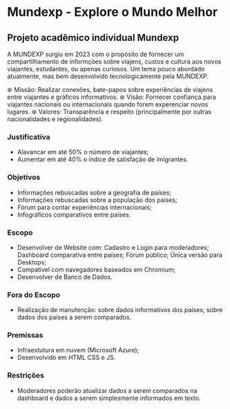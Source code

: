 # Mundexp - Explore o Mundo Melhor

Projeto acadêmico individual Mundexp
---
A MUNDEXP surgiu em 2023 com o propósito de fornecer um compartilhamento de informções sobre viajens, custos e cultura aos novos viajantes, estudantes, ou apenas curiosos. Um tema pouco abordado atualmente, mas bem desenvolvido tecnologicamente pela MUNDEXP. 

⊛ Missão: Realizar conexões, bate-papos sobre experiências de viajens entre viajantes e gráficos informativos. 
⊛ Visão: Fornecer confiança para viajantes nacionais ou internacionais quando forem experenciar novos lugares. 
⊛ Valores: Transparência e respeito (principalmente por outras nacionalidades e regionalidades). 

### Justificativa  
- Alavancar em até 50% o número de viajantes; 
- Aumentar em até 40% o índice de satisfação de imigrantes.

### Objetivos 
- Informações rebuscadas sobre a geografia de países;
- Informações rebuscadas sobre a população dos países;    
- Fórum para contar experiências internacionais;
- Infográficos comparativos entre países.

### Escopo  
- Desenvolver de Website com: 
   Cadastro e Login para moderadores; 
   Dashboard comparativa entre países; 
   Fórum público; 
   Única versão para Desktops; 
- Compatível com navegadores baseados em Chromium; 
- Desenvolver de Banco de Dados. 

### Fora do Escopo 
- Realização de manutenção: 
  sobre dados informativos dos países;
  sobre dados dos países a serem comparados.
  
### Premissas  
- Infraestutura em nuvem (Microsoft Azure);
- Desenvolvido em HTML CSS e JS.

### Restrições  
- Moderadores poderão atualizar dados a serem comparados na dashboard e dados a serem simplesmente informados em texto.
